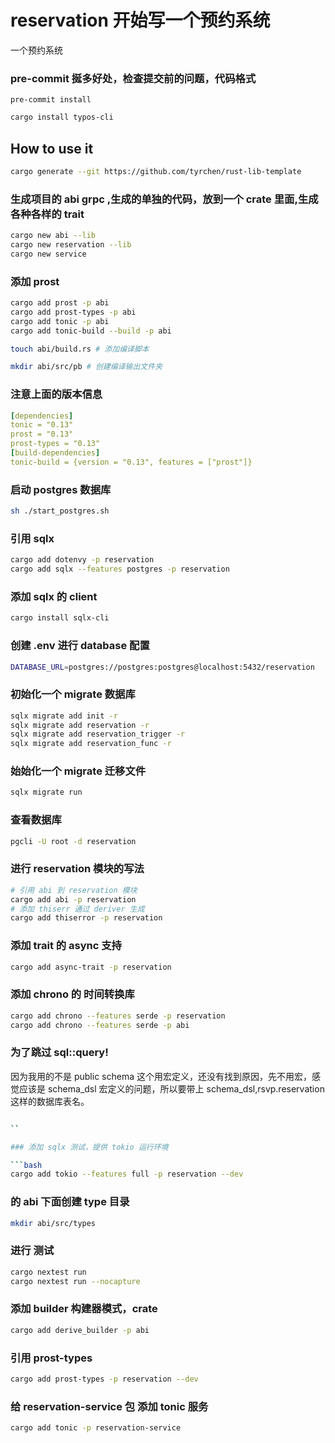 # reservation 开始写一个预约系统

一个预约系统

### pre-commit 挻多好处，检查提交前的问题，代码格式

```
pre-commit install
```

```bash
cargo install typos-cli

```

## How to use it

```bash
cargo generate --git https://github.com/tyrchen/rust-lib-template
```

### 生成项目的 abi grpc ,生成的单独的代码，放到一个 crate 里面,生成各种各样的 trait

```bash
cargo new abi --lib
cargo new reservation --lib
cargo new service
```

### 添加 prost

```bash
cargo add prost -p abi
cargo add prost-types -p abi
cargo add tonic -p abi
cargo add tonic-build --build -p abi

touch abi/build.rs # 添加编译脚本

mkdir abi/src/pb # 创建编译输出文件夹
```

### 注意上面的版本信息

```yaml
[dependencies]
tonic = "0.13"
prost = "0.13"
prost-types = "0.13"
[build-dependencies]
tonic-build = {version = "0.13", features = ["prost"]}
```

### 启动 postgres 数据库

```bash
sh ./start_postgres.sh
```

### 引用 sqlx

```bash
cargo add dotenvy -p reservation
cargo add sqlx --features postgres -p reservation
```

### 添加 sqlx 的 client

```bash
cargo install sqlx-cli
```

### 创建 .env 进行 database 配置

```bash
DATABASE_URL=postgres://postgres:postgres@localhost:5432/reservation
```

### 初始化一个 migrate 数据库

```bash
sqlx migrate add init -r
sqlx migrate add reservation -r
sqlx migrate add reservation_trigger -r
sqlx migrate add reservation_func -r
```

### 始始化一个 migrate 迁移文件

```bash
sqlx migrate run
```

### 查看数据库

```bash
pgcli -U root -d reservation
```

### 进行 reservation 模块的写法

```bash
# 引用 abi 到 reservation 模块
cargo add abi -p reservation
# 添加 thiserr 通过 deriver 生成
cargo add thiserror -p reservation
```

### 添加 trait 的 async 支持

```bash
cargo add async-trait -p reservation
```

### 添加 chrono 的 时间转换库

```bash
cargo add chrono --features serde -p reservation
cargo add chrono --features serde -p abi
```

### 为了跳过 sql::query!

因为我用的不是 public schema 这个用宏定义，还没有找到原因，先不用宏，感觉应该是 schema_dsl 宏定义的问题，所以要带上 schema_dsl,rsvp.reservation 这样的数据库表名。

````bash

``

### 添加 sqlx 测试，提供 tokio 运行环境

```bash
cargo add tokio --features full -p reservation --dev
````

### 的 abi 下面创建 type 目录

```bash
mkdir abi/src/types
```

### 进行 测试

```bash
cargo nextest run
cargo nextest run --nocapture
```

### 添加 builder 构建器模式，crate

```bash
cargo add derive_builder -p abi
```

### 引用 prost-types

```bash
cargo add prost-types -p reservation --dev
```

### 给 reservation-service 包 添加 tonic 服务

```bash
cargo add tonic -p reservation-service
```
